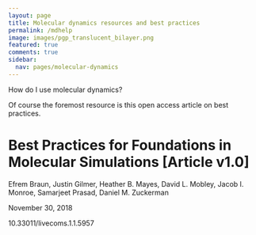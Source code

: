 ```yaml
---
layout: page
title: Molecular dynamics resources and best practices
permalink: /mdhelp
image: images/pgp_translucent_bilayer.png
featured: true
comments: true
sidebar:
  nav: pages/molecular-dynamics
---
```


How do I use molecular dynamics?

Of course the foremost resource is this open access article on best practices.

<div class='paper'>
    <h1 class="title">Best Practices for Foundations in Molecular Simulations [Article v1.0]</h1>
    <p class='authors'>Efrem Braun, Justin Gilmer, Heather B. Mayes, David L. Mobley, Jacob I. Monroe, Samarjeet Prasad, Daniel M. Zuckerman</p>
    <p class='date'>November 30, 2018</p>
    <p class='doi'>10.33011/livecoms.1.1.5957</p>
</div>
